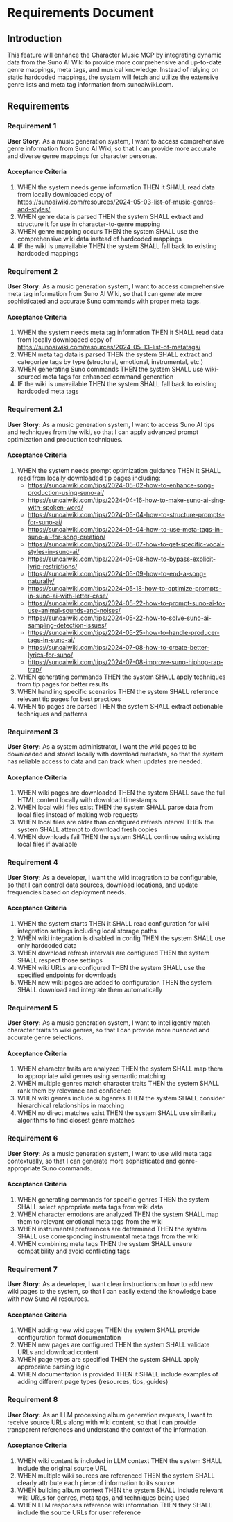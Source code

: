 # Requirements Document

## Introduction

This feature will enhance the Character Music MCP by integrating dynamic data from the Suno AI Wiki to provide more comprehensive and up-to-date genre mappings, meta tags, and musical knowledge. Instead of relying on static hardcoded mappings, the system will fetch and utilize the extensive genre lists and meta tag information from sunoaiwiki.com.

## Requirements

### Requirement 1

**User Story:** As a music generation system, I want to access comprehensive genre information from Suno AI Wiki, so that I can provide more accurate and diverse genre mappings for character personas.

#### Acceptance Criteria

1. WHEN the system needs genre information THEN it SHALL read data from locally downloaded copy of https://sunoaiwiki.com/resources/2024-05-03-list-of-music-genres-and-styles/
2. WHEN genre data is parsed THEN the system SHALL extract and structure it for use in character-to-genre mapping
3. WHEN genre mapping occurs THEN the system SHALL use the comprehensive wiki data instead of hardcoded mappings
4. IF the wiki is unavailable THEN the system SHALL fall back to existing hardcoded mappings

### Requirement 2

**User Story:** As a music generation system, I want to access comprehensive meta tag information from Suno AI Wiki, so that I can generate more sophisticated and accurate Suno commands with proper meta tags.

#### Acceptance Criteria

1. WHEN the system needs meta tag information THEN it SHALL read data from locally downloaded copy of https://sunoaiwiki.com/resources/2024-05-13-list-of-metatags/
2. WHEN meta tag data is parsed THEN the system SHALL extract and categorize tags by type (structural, emotional, instrumental, etc.)
3. WHEN generating Suno commands THEN the system SHALL use wiki-sourced meta tags for enhanced command generation
4. IF the wiki is unavailable THEN the system SHALL fall back to existing hardcoded meta tags

### Requirement 2.1

**User Story:** As a music generation system, I want to access Suno AI tips and techniques from the wiki, so that I can apply advanced prompt optimization and production techniques.

#### Acceptance Criteria

1. WHEN the system needs prompt optimization guidance THEN it SHALL read from locally downloaded tip pages including:
   - https://sunoaiwiki.com/tips/2024-05-02-how-to-enhance-song-production-using-suno-ai/
   - https://sunoaiwiki.com/tips/2024-04-16-how-to-make-suno-ai-sing-with-spoken-word/
   - https://sunoaiwiki.com/tips/2024-05-04-how-to-structure-prompts-for-suno-ai/
   - https://sunoaiwiki.com/tips/2024-05-04-how-to-use-meta-tags-in-suno-ai-for-song-creation/
   - https://sunoaiwiki.com/tips/2024-05-07-how-to-get-specific-vocal-styles-in-suno-ai/
   - https://sunoaiwiki.com/tips/2024-05-08-how-to-bypass-explicit-lyric-restrictions/
   - https://sunoaiwiki.com/tips/2024-05-09-how-to-end-a-song-naturally/
   - https://sunoaiwiki.com/tips/2024-05-18-how-to-optimize-prompts-in-suno-ai-with-letter-case/
   - https://sunoaiwiki.com/tips/2024-05-22-how-to-prompt-suno-ai-to-use-animal-sounds-and-noises/
   - https://sunoaiwiki.com/tips/2024-05-22-how-to-solve-suno-ai-sampling-detection-issues/
   - https://sunoaiwiki.com/tips/2024-05-25-how-to-handle-producer-tags-in-suno-ai/
   - https://sunoaiwiki.com/tips/2024-07-08-how-to-create-better-lyrics-for-suno/
   - https://sunoaiwiki.com/tips/2024-07-08-improve-suno-hiphop-rap-trap/
2. WHEN generating commands THEN the system SHALL apply techniques from tip pages for better results
3. WHEN handling specific scenarios THEN the system SHALL reference relevant tip pages for best practices
4. WHEN tip pages are parsed THEN the system SHALL extract actionable techniques and patterns

### Requirement 3

**User Story:** As a system administrator, I want the wiki pages to be downloaded and stored locally with download metadata, so that the system has reliable access to data and can track when updates are needed.

#### Acceptance Criteria

1. WHEN wiki pages are downloaded THEN the system SHALL save the full HTML content locally with download timestamps
2. WHEN local wiki files exist THEN the system SHALL parse data from local files instead of making web requests
3. WHEN local files are older than configured refresh interval THEN the system SHALL attempt to download fresh copies
4. WHEN downloads fail THEN the system SHALL continue using existing local files if available

### Requirement 4

**User Story:** As a developer, I want the wiki integration to be configurable, so that I can control data sources, download locations, and update frequencies based on deployment needs.

#### Acceptance Criteria

1. WHEN the system starts THEN it SHALL read configuration for wiki integration settings including local storage paths
2. WHEN wiki integration is disabled in config THEN the system SHALL use only hardcoded data
3. WHEN download refresh intervals are configured THEN the system SHALL respect those settings
4. WHEN wiki URLs are configured THEN the system SHALL use the specified endpoints for downloads
5. WHEN new wiki pages are added to configuration THEN the system SHALL download and integrate them automatically

### Requirement 5

**User Story:** As a music generation system, I want to intelligently match character traits to wiki genres, so that I can provide more nuanced and accurate genre selections.

#### Acceptance Criteria

1. WHEN character traits are analyzed THEN the system SHALL map them to appropriate wiki genres using semantic matching
2. WHEN multiple genres match character traits THEN the system SHALL rank them by relevance and confidence
3. WHEN wiki genres include subgenres THEN the system SHALL consider hierarchical relationships in matching
4. WHEN no direct matches exist THEN the system SHALL use similarity algorithms to find closest genre matches

### Requirement 6

**User Story:** As a music generation system, I want to use wiki meta tags contextually, so that I can generate more sophisticated and genre-appropriate Suno commands.

#### Acceptance Criteria

1. WHEN generating commands for specific genres THEN the system SHALL select appropriate meta tags from wiki data
2. WHEN character emotions are analyzed THEN the system SHALL map them to relevant emotional meta tags from the wiki
3. WHEN instrumental preferences are determined THEN the system SHALL use corresponding instrumental meta tags from the wiki
4. WHEN combining meta tags THEN the system SHALL ensure compatibility and avoid conflicting tags

### Requirement 7

**User Story:** As a developer, I want clear instructions on how to add new wiki pages to the system, so that I can easily extend the knowledge base with new Suno AI resources.

#### Acceptance Criteria

1. WHEN adding new wiki pages THEN the system SHALL provide configuration format documentation
2. WHEN new pages are configured THEN the system SHALL validate URLs and download content
3. WHEN page types are specified THEN the system SHALL apply appropriate parsing logic
4. WHEN documentation is provided THEN it SHALL include examples of adding different page types (resources, tips, guides)

### Requirement 8

**User Story:** As an LLM processing album generation requests, I want to receive source URLs along with wiki content, so that I can provide transparent references and understand the context of the information.

#### Acceptance Criteria

1. WHEN wiki content is included in LLM context THEN the system SHALL include the original source URL
2. WHEN multiple wiki sources are referenced THEN the system SHALL clearly attribute each piece of information to its source
3. WHEN building album context THEN the system SHALL include relevant wiki URLs for genres, meta tags, and techniques being used
4. WHEN LLM responses reference wiki information THEN they SHALL include the source URLs for user reference